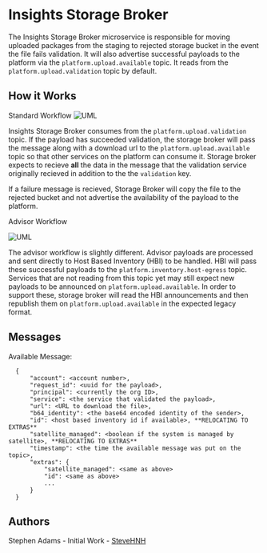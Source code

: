 # Insights Storage Broker

The Insights Storage Broker microservice is responsible for moving uploaded packages from the staging to rejected storage bucket in the event the file fails validation. It will also advertise successful payloads to the platform via the `platform.upload.available` topic. It reads from the `platform.upload.validation` topic by default.

## How it Works

Standard Workflow
![UML](http://www.plantuml.com/plantuml/png/hLAxRjmm4Epr5GlMbWzvL48W6EbI94tQ0C8UjISpvaFXBXKSZFnxI4idMxX74KG50N5dPdU6-y22KPApyCMp6Hw5uRk4Y0F1vnYUA5PZhXjjHlG24rhJenW_T4nnCfegycBa2AD5EOJekZJQW7rtGWQ_4U1PkzlFsbV8EA6nkBTKPGdS8rCclj2IVY9vlOtqaxIShi-dgzlhSpN0IMjYtXrojnG9NFx9NIgqCjUeXpS-87_VWX34aXE4muKu6dXMaNubOkbChnfGkDTz_UxzXu_gxeTNhtAbjWoW_XJj6n7MxJQtTVHrvCBVOkhsQgeDO3zH5CFaoByuMMimuh6WBxYzeVVyAMIOyMZ1yG0wUCd2xHse56rn-YWoShFRuM--dr_hFbUoSR9CK1xWF6l_NxDU7laVibwODxD-kvvDzZyUy-4S-aj1Ri7gQvY8Jxc3X6MhOGQe8h2XrErcxPkLMjfMb5i-v2Cv-nS0 "Insights Storage Broker")

Insights Storage Broker consumes from the `platform.upload.validation` topic. If the payload has succeeded validation, the storage broker will pass the message along with a download url to the `platform.upload.available` topic so that other services on the platform can consume it. Storage broker expects to recieve **all** the data in the message that the validation service originally recieved in addition to the the `validation` key.

If a failure message is recieved, Storage Broker will copy the file to the rejected bucket and not advertise the availability of the payload to the platform.

Advisor Workflow

![UML](http://www.plantuml.com/plantuml/png/XP8nRiCm34Ltdu8Ny0Ko646cPkdIxePYCpPHMIH4AeLlNoiAYjfjwa63GFxtFoaTrLoqD7au1wLXD8Ktu-W6X5Fa3uoLB7NgI5mma2J6N64miXd4Exjod5eADmoBQcv7LbkkGqJLbVBbTDwJuM-LbYZjfKJP0f9uTdthRewyktYiIhwwsKbsU0m2Yg5NqDHrg7fD7iJD6Gd6zyGxdBh9JSjvxeZ5CDF0zJUCHeeA0Jz_Ujc8aDlhqWx6GbtrFxDkrjivR1uE8hfUx-WLTQsgcwVR_0CewU99HopO2LLp-J70j_1XzCg64FEV0hx2DkpxI7dp8Xoju3mEhfj1ID1JmEg8eK-J_m80 "Insights Advisor Workflow")

The advisor workflow is slightly different. Advisor payloads are processed and sent directly to Host Based Inventory (HBI) to be handled. HBI will pass these successful payloads to the `platform.inventory.host-egress` topic. Services that are not reading from this topic yet may still expect new payloads to be announced on `platform.upload.available`. In order to support these, storage broker will read the HBI announcements and then republish them on `platform.upload.available` in the expected legacy format.

## Messages

Available Message:

      {
          "account": <account number>,
          "request_id": <uuid for the payload>,
          "principal": <currently the org ID>,
          "service": <the service that validated the payload>,
          "url": <URL to download the file>,
          "b64_identity": <the base64 encoded identity of the sender>,
          "id": <host based inventory id if available>, **RELOCATING TO EXTRAS**
          "satellite_managed": <boolean if the system is managed by satellite>, **RELOCATING TO EXTRAS**
          "timestamp": <the time the available message was put on the topic>,
          "extras": {
              "satellite_managed": <same as above>
              "id": <same as above>
              ...
          }
      }

## Authors

Stephen Adams - Initial Work - [SteveHNH](https://www.github.com/SteveHNH)